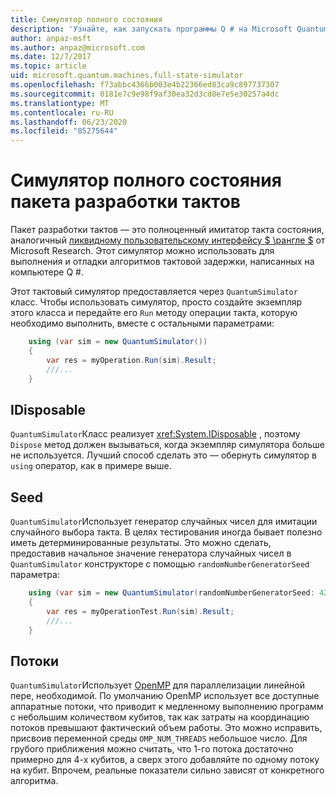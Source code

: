 ```yaml
---
title: Симулятор полного состояния
description: 'Узнайте, как запускать программы Q # на Microsoft Quantum Development Kit симуляторе полного состояния.'
author: anpaz-msft
ms.author: anpaz@microsoft.com
ms.date: 12/7/2017
ms.topic: article
uid: microsoft.quantum.machines.full-state-simulator
ms.openlocfilehash: f73abbc4366b003e4b22366ed83ca9c897737307
ms.sourcegitcommit: 0181e7c9e98f9af30ea32d3cd8e7e5e30257a4dc
ms.translationtype: MT
ms.contentlocale: ru-RU
ms.lasthandoff: 06/23/2020
ms.locfileid: "85275644"
---
```

# <a name="quantum-development-kit-full-state-simulator"></a>Симулятор полного состояния пакета разработки тактов

Пакет разработки тактов — это полноценный имитатор такта состояния, аналогичный [ликвидному пользовательскому интерфейсу $ \рангле $](http://stationq.github.io/Liquid/) от Microsoft Research.
Этот симулятор можно использовать для выполнения и отладки алгоритмов тактовой задержки, написанных на компьютере Q #.

Этот тактовый симулятор предоставляется через `QuantumSimulator` класс. Чтобы использовать симулятор, просто создайте экземпляр этого класса и передайте его `Run` методу операции такта, которую необходимо выполнить, вместе с остальными параметрами:

```csharp
    using (var sim = new QuantumSimulator())
    {
        var res = myOperation.Run(sim).Result;
        ///...
    }
```

## <a name="idisposable"></a>IDisposable

`QuantumSimulator`Класс реализует <xref:System.IDisposable> , поэтому `Dispose` метод должен вызываться, когда экземпляр симулятора больше не используется. Лучший способ сделать это — обернуть симулятор в `using` оператор, как в примере выше.

## <a name="seed"></a>Seed

`QuantumSimulator`Использует генератор случайных чисел для имитации случайного выбора такта. В целях тестирования иногда бывает полезно иметь детерминированные результаты. Это можно сделать, предоставив начальное значение генератора случайных чисел в `QuantumSimulator` конструкторе с помощью `randomNumberGeneratorSeed` параметра:

```csharp
    using (var sim = new QuantumSimulator(randomNumberGeneratorSeed: 42))
    {
        var res = myOperationTest.Run(sim).Result;
        ///...
    }
```

## <a name="threads"></a>Потоки

`QuantumSimulator`Использует [OpenMP](http://www.openmp.org/) для параллелизации линейной пере, необходимой. По умолчанию OpenMP использует все доступные аппаратные потоки, что приводит к медленному выполнению программ с небольшим количеством кубитов, так как затраты на координацию потоков превышают фактический объем работы. Это можно исправить, присвоив переменной среды `OMP_NUM_THREADS` небольшое число. Для грубого приближения можно считать, что 1-го потока достаточно примерно для 4-х кубитов, а сверх этого добавляйте по одному потоку на кубит. Впрочем, реальные показатели сильно зависят от конкретного алгоритма.

